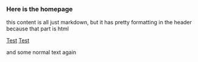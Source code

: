 ### Here is the homepage

this content is all just markdown, but it has pretty formatting in the header because that part is html 


[Test](http://www.google.com)
[Test]("http://www.google.com")

and some normal text again
